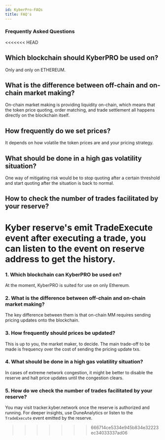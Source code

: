 ```yaml
---
id: KyberPro-FAQs
title: FAQ's
---
```

[//]: # (tagline)

### Frequently Asked Questions

<<<<<<< HEAD
## Which blockchain should KyberPRO be used on?

Only and only on ETHEREUM.

## What is the difference between off-chain and on-chain market making?

On-chain market making is providing liquidity on-chain, which means that the token price quoting, order matching, and trade settlement all happens directly on the blockchain itself.

## How frequently do we set prices? 

It depends on how volatile the token prices are and your pricing strategy.

## What should be done in a high gas volatility situation?

One way of mitigating risk would be to stop quoting after a certain threshold and start quoting after the situation is back to normal.

## How to check the number of trades facilitated by your reserve?

Kyber reserve's emit TradeExecute event after executing a trade, you can listen to the event on reserve address to get the history.
=======
### 1. Which blockchain can KyberPRO be used on?

At the moment, KyberPRO is suited for use on only Ethereum.

### 2. What is the difference between off-chain and on-chain market making?

The key difference between them is that on-chain MM requires sending pricing updates onto the blockchain.

### 3. How frequently should prices be updated? 

This is up to you, the market maker, to decide. The main trade-off to be made is frequency over the cost of sending the pricing update txs.

### 4. What should be done in a high gas volatility situation?

In cases of extreme network congestion, it might be better to disable the reserve and halt price updates until the congestion clears.

### 5. How do we check the number of trades facilitated by your reserve?

You may visit tracker.kyber.network once the reserve is authorized and running. For deeper insights, use DuneAnalytics or listen to the `TradeExecute` event emitted by the reserve.
>>>>>>> 666714ce5334e945b834e32223ec34033337ad06
